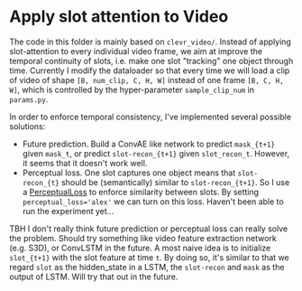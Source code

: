# Apply slot attention to Video

The code in this folder is mainly based on `clevr_video/`. Instead of applying slot-attention to every individual video frame, we aim at improve the temporal continuity of slots, i.e. make one slot "tracking" one object through time.
Currently I modify the dataloader so that every time we will load a clip of video of shape `[B, num_clip, C, H, W]` instead of one frame `[B, C, H, W]`, which is controlled by the hyper-parameter `sample_clip_num` in `params.py`.

In order to enforce temporal consistency, I've implemented several possible solutions:
- Future prediction. Build a ConvAE like network to predict `mask_{t+1}` given `mask_t`, or predict `slot-recon_{t+1}` given `slot_recon_t`. However, it seems that it doesn't work well.
- Perceptual loss. One slot captures one object means that `slot-recon_{t}` should be (semantically) similar to `slot-recon_{t+1}`. So I use a [PerceptualLoss](https://github.com/richzhang/PerceptualSimilarity) to enforce similarity between slots. By setting `perceptual_loss='alex'` we can turn on this loss. Haven't been able to run the experiment yet...


TBH I don't really think future prediction or perceptual loss can really solve the problem. Should try something like video feature extraction network (e.g. S3D), or ConvLSTM in the future.
A most naive idea is to initialize `slot_{t+1}` with the slot feature at time `t`. By doing so, it's similar to that we regard `slot` as the hidden_state in a LSTM, the `slot-recon` and `mask` as the output of LSTM. Will try that out in the future.
